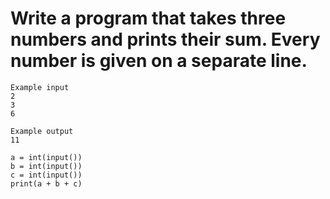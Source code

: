 # Write a program that takes three numbers and prints their sum. Every number is given on a separate line.

```
Example input
2
3
6

Example output
11
```

```
a = int(input())
b = int(input())
c = int(input())
print(a + b + c)
```

